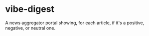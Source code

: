 # vibe-digest
A news aggregator portal showing, for each article, if it's a positive, negative, or neutral one.
